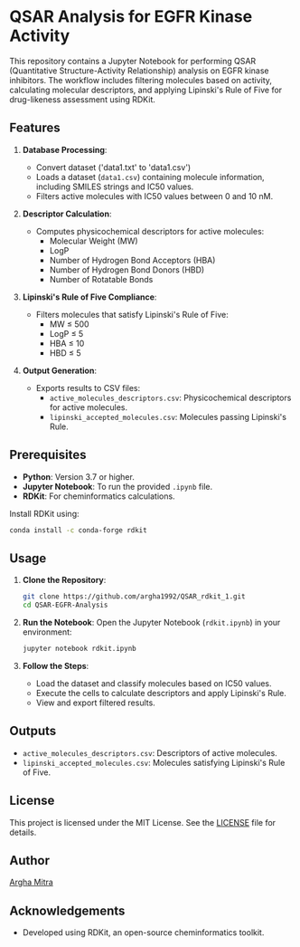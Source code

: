 
# QSAR Analysis for EGFR Kinase Activity

This repository contains a Jupyter Notebook for performing QSAR (Quantitative Structure-Activity Relationship) analysis on EGFR kinase inhibitors. The workflow includes filtering molecules based on activity, calculating molecular descriptors, and applying Lipinski's Rule of Five for drug-likeness assessment using RDKit.

## Features

1. **Database Processing**:
   - Convert dataset ('data1.txt' to 'data1.csv')
   - Loads a dataset (`data1.csv`) containing molecule information, including SMILES strings and IC50 values.
   - Filters active molecules with IC50 values between 0 and 10 nM.

3. **Descriptor Calculation**:
   - Computes physicochemical descriptors for active molecules:
     - Molecular Weight (MW)
     - LogP
     - Number of Hydrogen Bond Acceptors (HBA)
     - Number of Hydrogen Bond Donors (HBD)
     - Number of Rotatable Bonds

4. **Lipinski's Rule of Five Compliance**:
   - Filters molecules that satisfy Lipinski's Rule of Five:
     - MW ≤ 500
     - LogP ≤ 5
     - HBA ≤ 10
     - HBD ≤ 5

5. **Output Generation**:
   - Exports results to CSV files:
     - `active_molecules_descriptors.csv`: Physicochemical descriptors for active molecules.
     - `lipinski_accepted_molecules.csv`: Molecules passing Lipinski's Rule.

## Prerequisites

- **Python**: Version 3.7 or higher.
- **Jupyter Notebook**: To run the provided `.ipynb` file.
- **RDKit**: For cheminformatics calculations.

Install RDKit using:
```bash
conda install -c conda-forge rdkit
```

## Usage

1. **Clone the Repository**:
   ```bash
   git clone https://github.com/argha1992/QSAR_rdkit_1.git
   cd QSAR-EGFR-Analysis
   ```

2. **Run the Notebook**:
   Open the Jupyter Notebook (`rdkit.ipynb`) in your environment:
   ```bash
   jupyter notebook rdkit.ipynb
   ```

3. **Follow the Steps**:
   - Load the dataset and classify molecules based on IC50 values.
   - Execute the cells to calculate descriptors and apply Lipinski's Rule.
   - View and export filtered results.

## Outputs

- `active_molecules_descriptors.csv`: Descriptors of active molecules.
- `lipinski_accepted_molecules.csv`: Molecules satisfying Lipinski's Rule of Five.

## License

This project is licensed under the MIT License. See the [LICENSE](LICENSE) file for details.

## Author

[Argha Mitra](https://github.com/argha1992)

## Acknowledgements

- Developed using RDKit, an open-source cheminformatics toolkit.
